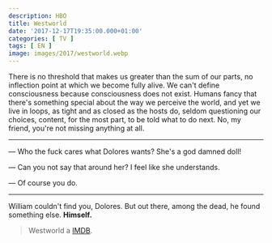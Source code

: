```yaml
---
description: HBO
title: Westworld
date: '2017-12-17T19:35:00.000+01:00'
categories: [ TV ]
tags: [ EN ]
image: images/2017/westworld.webp
---
```


There is no threshold that makes us greater than the sum of our parts, no inflection point at which we become fully alive. We can't define consciousness because consciousness does not exist. Humans fancy that there's something special about the way we perceive the world, and yet we live in loops, as tight and as closed as the hosts do, seldom questioning our choices, content, for the most part, to be told what to do next. No, my friend, you're not missing anything at all.

---

&mdash; Who the fuck cares what Dolores wants? She's a god damned doll!

&mdash; Can you not say that around her? I feel like she understands.

&mdash; Of course you do.

---

William couldn't find you, Dolores. But out there, among the dead, he found something else. **Himself.**


> Westworld a <a target="_blank" href="https://www.imdb.com/title/tt0475784/">IMDB</a>.
